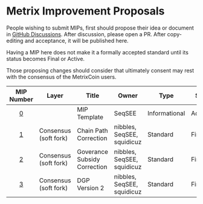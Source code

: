 # Metrix Improvement Proposals
People wishing to submit MIPs, first should propose their idea or document in [GitHub Discussions](https://github.com/TheLindaProjectInc/MIPs/discussions). After discussion, please open a PR. After copy-editing and acceptance, it will be published here.

Having a MIP here does not make it a formally accepted standard until its status becomes Final or Active.

Those proposing changes should consider that ultimately consent may rest with the consensus of the MetrixCoin users.

| MIP Number             | Layer                 | Title                                                                          | Owner                                  | Type          | Status   |
| :--------------------: | --------------------- | ------------------------------------------------------------------------------ | -------------------------------------- | ------------- | -------- |
| [0](/mip-0.md)      |                       | MIP Template                                                                   | SeqSEE                                 | Informational | Accepted |
| [1](/mip-1.md)      | Consensus (soft fork) | Chain Path Correction                                                          | nibbles, SeqSEE, squidicuz             | Standard      | Final    |
| [2](/mip-2.md)      | Consensus (soft fork) | Goverance Subsidy Correction                                                   | nibbles, SeqSEE, squidicuz             | Standard      | Final    |
| [3](/mip-3.md)      | Consensus (soft fork) | DGP Version 2                                                                  | nibbles, SeqSEE, squidicuz             | Standard      | Final    |